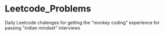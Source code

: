 # Leetcode_Problems

Daily Leetcode chalenges for getting the "monkey coding" experience for passing "indian mindset" interviews

